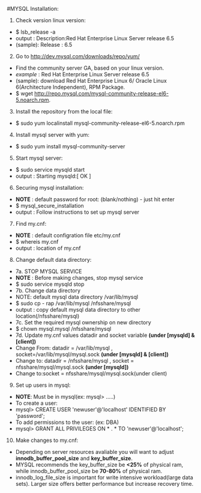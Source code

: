 #MYSQL Installation:


1. Check version linux version:
  - $ lsb_release -a
  - output  : Description:Red Hat Enterprise Linux Server release 6.5
  - (sample): Release    : 6.5

2. Go to <http://dev.mysql.com/downloads/repo/yum/>
  - Find the community server GA, based on your linux version.
  - *example* : Red Hat Enterprise Linux Server release 6.5
  - (sample): download Red Hat Enterprise Linux 6/ Oracle Linux 6(Architecture Independent), RPM Package.
  - $ wget http://repo.mysql.com/mysql-community-release-el6-5.noarch.rpm. 

3. Install the repository from the local file:
  - $ sudo yum localinstall mysql-community-release-el6-5.noarch.rpm

4. Install mysql server with yum:
  - $ sudo yum install mysql-community-server

5. Start mysql server:
  - $ sudo service mysqld start
  - output  : Starting mysqld:[ OK ]

6. Securing mysql installation:
  - **NOTE**    : default password for root: (blank/nothing) - just hit enter
  - $ mysql_secure_installation
  - output  : Follow instructions to set up mysql server

7. Find my.cnf:
  - **NOTE**    : default configration file etc/my.cnf
  - $ whereis my.cnf
  - output  : location of my.cnf

8. Change default data directory:
  - 7a. STOP MYSQL SERVICE
  - **NOTE**    : Before making changes, stop mysql service
  - $ sudo service mysqld stop
  - 7b. Change data directory
  - NOTE: default mysql data directory /var/lib/mysql
  - $ sudo cp - rap /var/lib/mysql /nfsshare/mysql
  - output  : copy default mysql data directory to other location(/nfsshare/mysql)
  - 7c. Set the required mysql ownership on new directory
  - $ chown mysql.mysql /nfsshare/mysql
  - 7d. Update my.cnf values datadir and socket variable **(under [mysqld] & [client])**
  - Change From: datadir = /var/lib/mysql , socket=/var/lib/mysql/mysql.sock **(under [mysqld] & [client])**
  - Change to: datadir = /nfsshare/mysql , socket = nfsshare/mysql/mysql.sock **(under [mysqld])**
  - Change to:socket = nfsshare/mysql/mysql.sock(under client)

9. Set up users in mysql:
  - **NOTE**: Must be in mysql(ex: mysql> .....)
  - To create a user:
  - mysql> CREATE USER 'newuser'@'localhost' IDENTIFIED BY 'password';
  - To add permissions to the user: (ex: DBA)
  - mysql> GRANT ALL PRIVILEGES ON * . * TO 'newuser'@'localhost';

10. Make changes to my.cnf:
  - Depending on server resources avaliable you will want to adjust **innodb_buffer_pool_size** and **key_buffer_size**.
  - MYSQL recommends the key_buffer_size be **<25%** of physical ram, while innodb_buffer_pool_size be **70-80%** of physical ram.
  - innodb_log_file_size is important for write intensive workload(large data sets). Larger size offers better performance but increase recovery time.
